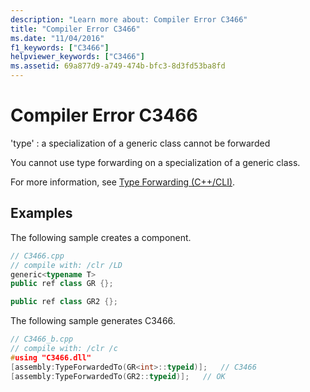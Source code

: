 ```yaml
---
description: "Learn more about: Compiler Error C3466"
title: "Compiler Error C3466"
ms.date: "11/04/2016"
f1_keywords: ["C3466"]
helpviewer_keywords: ["C3466"]
ms.assetid: 69a877d9-a749-474b-bfc3-8d3fd53ba8fd
---
```

# Compiler Error C3466

'type' : a specialization of a generic class cannot be forwarded

You cannot use type forwarding on a specialization of a generic class.

For more information, see [Type Forwarding (C++/CLI)](../../extensions/type-forwarding-cpp-cli.md).

## Examples

The following sample creates a component.

```cpp
// C3466.cpp
// compile with: /clr /LD
generic<typename T>
public ref class GR {};

public ref class GR2 {};
```

The following sample generates C3466.

```cpp
// C3466_b.cpp
// compile with: /clr /c
#using "C3466.dll"
[assembly:TypeForwardedTo(GR<int>::typeid)];   // C3466
[assembly:TypeForwardedTo(GR2::typeid)];   // OK
```
